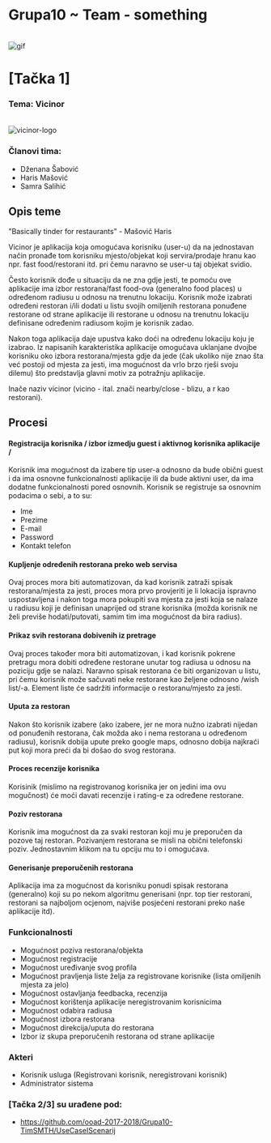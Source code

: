 # Grupa10 ~ Team - something

\
![gif](https://media.giphy.com/media/l41YzQX6Zf3YgT4Ri/giphy.gif)

# [Tačka 1]

### Tema: Vicinor
\
![vicinor-logo](https://user-images.githubusercontent.com/37186899/37522627-c259062e-2924-11e8-9f06-1c6eb6394c94.png)

### Članovi tima:
- Dženana Šabović
- Haris Mašović 
- Samra Salihić

## Opis teme

"Basically tinder for restaurants" - Mašović Haris

Vicinor je aplikacija koja omogućava korisniku (user-u) da na jednostavan način pronađe tom korisniku mjesto/objekat koji servira/prodaje hranu kao npr. fast food/restorani itd. pri čemu naravno se user-u taj objekat svidio.

Često korisnik dođe u situaciju da ne zna gdje jesti, te pomoću ove aplikacije ima izbor restorana/fast food-ova (generalno food places) u određenom radiusu u odnosu na trenutnu lokaciju. Korisnik može izabrati određeni restoran i/ili dodati u listu svojih omiljenih restorana ponuđene restorane od strane aplikacije ili restorane u odnosu na trenutnu lokaciju definisane određenim radiusom kojim je korisnik zadao. 

Nakon toga aplikacija daje upustva kako doći na određenu lokaciju koju je izabrao. Iz napisanih karakteristika aplikacije omogućava uklanjane dvojbe korisniku oko izbora restorana/mjesta gdje da jede (čak ukoliko nije znao šta već postoji od mjesta za jesti, ima mogućnost da vrlo brzo rješi svoju dilemu) što predstavlja glavni motiv za potražnju aplikacije.

Inače naziv vicinor (vicino - ital. znači nearby/close - blizu, a r kao restorani).

## Procesi

#### Registracija korisnika / izbor izmedju guest i aktivnog korisnika aplikacije /
Korisnik ima mogućnost da izabere tip user-a odnosno da bude obični guest i da ima osnovne funkcionalnosti aplikacije ili da bude aktivni user, da ima dodatne funkcionalnosti pored osnovnih. 
Korisnik se registruje sa osnovnim podacima o sebi, a to su:
* Ime
* Prezime
* E-mail
* Password
* Kontakt telefon

#### Kupljenje određenih restorana preko web servisa
Ovaj proces mora biti automatizovan, da kad korisnik zatraži spisak restorana/mjesta za jesti, proces mora prvo provjeriti je li lokacija ispravno uspostavljena i nakon toga mora pokupiti sva mjesta za jesti koja se nalaze u radiusu koji je definisan unaprijed od strane korisnika (možda korisnik ne želi previše hodati/putovati, samim tim ima mogućnost da bira radius).

#### Prikaz svih restorana dobivenih iz pretrage
Ovaj proces također mora biti automatizovan, i kad korisnik pokrene pretragu mora dobiti određene restorane unutar tog radiusa u odnosu na poziciju gdje se nalazi. Naravno spisak restorana će biti organizovan u listu, pri čemu korisnik može sačuvati neke restorane kao željene odnosno /wish list/-a. Element liste će sadržiti informacije o restoranu/mjesto za jesti.

#### Uputa za restoran
Nakon što korisnik izabere (ako izabere, jer ne mora nužno izabrati nijedan od ponuđenih restorana, čak možda ako i nema restorana u određenom radiusu), korisnik dobija upute preko google maps, odnosno dobija najkraći put koji mora preći da bi došao do svog restorana.

#### Proces recenzije korisnika
Korisinik (mislimo na registrovanog korisnika jer on jedini ima ovu mogučnost) će moći davati recenzije i rating-e za određene restorane. 

#### Poziv restorana
Korisnik ima mogućnost da za svaki restoran koji mu je preporučen da pozove taj restoran. Pozivanjem restorana se misli na obični telefonski poziv. Jednostavnim klikom na tu opciju mu to i omogućava.

#### Generisanje preporučenih restorana
Aplikacija ima za mogućnost da korisniku ponudi spisak restorana (generalno) koji su po nekom algoritmu generisani (npr. top tier restorani, restorani sa najboljom ocjenom, najviše posjećeni restorani preko naše aplikacije itd).

### Funkcionalnosti
* Mogućnost poziva restorana/objekta
* Mogućnost registracije
* Mogućnost uređivanje svog profila
* Mogućnost pravljenja liste želja za registrovane korisnike (lista omiljenih mjesta za jelo)
* Mogućnost ostavljanja feedbacka, recenzija
* Mogućnost korištenja aplikacije neregistrovanim korisnicima
* Mogućnost odabira radiusa
* Mogućnost izbora restorana
* Mogućnost direkcija/uputa do restorana
* Izbor iz skupa preporučenih restorana od strane aplikacije


### Akteri
- Korisnik usluga (Registrovani korisnik, neregistrovani korisnik)
- Administrator sistema 

### [Tačka 2/3] su urađene pod:
- https://github.com/ooad-2017-2018/Grupa10-TimSMTH/UseCaseIScenarij
